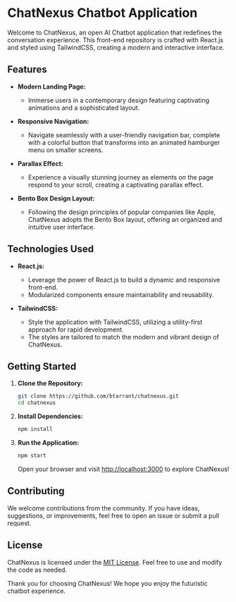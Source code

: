 # ChatNexus Chatbot Application

Welcome to ChatNexus, an open AI Chatbot application that redefines the conversation experience. This front-end repository is crafted with React.js and styled using TailwindCSS, creating a modern and interactive interface.

## Features

- **Modern Landing Page:**
  - Immerse users in a contemporary design featuring captivating animations and a sophisticated layout.

- **Responsive Navigation:**
  - Navigate seamlessly with a user-friendly navigation bar, complete with a colorful button that transforms into an animated hamburger menu on smaller screens.

- **Parallax Effect:**
  - Experience a visually stunning journey as elements on the page respond to your scroll, creating a captivating parallax effect.

- **Bento Box Design Layout:**
  - Following the design principles of popular companies like Apple, ChatNexus adopts the Bento Box layout, offering an organized and intuitive user interface.

## Technologies Used

- **React.js:**
  - Leverage the power of React.js to build a dynamic and responsive front-end.
  - Modularized components ensure maintainability and reusability.

- **TailwindCSS:**
  - Style the application with TailwindCSS, utilizing a utility-first approach for rapid development.
  - The styles are tailored to match the modern and vibrant design of ChatNexus.

## Getting Started

1. **Clone the Repository:**
   ```bash
   git clone https://github.com/btarrant/chatnexus.git
   cd chatnexus
   ```

2. **Install Dependencies:**
   ```bash
   npm install
   ```

3. **Run the Application:**
   ```bash
   npm start
   ```

   Open your browser and visit [http://localhost:3000](http://localhost:3000) to explore ChatNexus!

## Contributing

We welcome contributions from the community. If you have ideas, suggestions, or improvements, feel free to open an issue or submit a pull request.

## License

ChatNexus is licensed under the [MIT License](LICENSE). Feel free to use and modify the code as needed.

Thank you for choosing ChatNexus! We hope you enjoy the futuristic chatbot experience.
